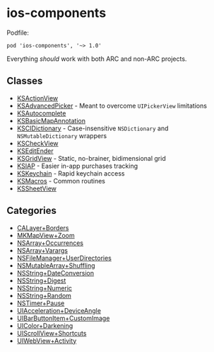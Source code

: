 # ios-components

Podfile:

    pod 'ios-components', '~> 1.0'

Everything _should_ work with both ARC and non-ARC projects.

## Classes

- [KSActionView](Classes/KSActionView)
- [KSAdvancedPicker](Classes/KSAdvancedPicker) - Meant to overcome `UIPickerView` limitations
- [KSAutocomplete](Classes/KSAutocomplete)
- [KSBasicMapAnnotation](Classes/KSBasicMapAnnotation)
- [KSCIDictionary](Classes/KSCIDictionary) - Case-insensitive `NSDictionary` and `NSMutableDictionary` wrappers
- [KSCheckView](Classes/KSCheckView)
- [KSEditEnder](Classes/KSEditEnder)
- [KSGridView](Classes/KSGridView) - Static, no-brainer, bidimensional grid
- [KSIAP](Classes/KSIAP) - Easier in-app purchases tracking
- [KSKeychain](Classes/KSKeychain) - Rapid keychain access
- [KSMacros](Classes/KSMacros) - Common routines
- [KSSheetView](Classes/KSSheetView)

## Categories

- [CALayer+Borders](Categories/CALayer+Borders)
- [MKMapView+Zoom](Categories/MKMapView+Zoom)
- [NSArray+Occurrences](Categories/NSArray+Occurrences)
- [NSArray+Varargs](Categories/NSArray+Varargs)
- [NSFileManager+UserDirectories](Categories/NSFileManager+UserDirectories)
- [NSMutableArray+Shuffling](Categories/NSMutableArray+Shuffling)
- [NSString+DateConversion](Categories/NSString+DateConversion)
- [NSString+Digest](Categories/NSString+Digest)
- [NSString+Numeric](Categories/NSString+Numeric)
- [NSString+Random](Categories/NSString+Random)
- [NSTimer+Pause](Categories/NSTimer+Pause)
- [UIAcceleration+DeviceAngle](Categories/UIAcceleration+DeviceAngle)
- [UIBarButtonItem+CustomImage](Categories/UIBarButtonItem+CustomImage)
- [UIColor+Darkening](Categories/UIColor+Darkening)
- [UIScrollView+Shortcuts](Categories/UIScrollView+Shortcuts)
- [UIWebView+Activity](Categories/UIWebView+Activity)
